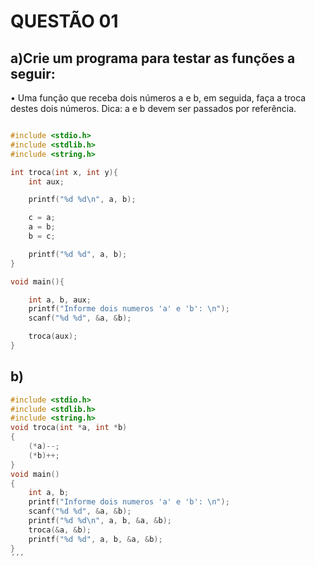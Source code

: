 # QUESTÃO 01
## a)Crie um programa para testar as funções a seguir:
• Uma função que receba dois números a e b, em seguida, faça a troca destes dois números. Dica:
a e b devem ser passados por referência.

```C

#include <stdio.h>
#include <stdlib.h>
#include <string.h>

int troca(int x, int y){
    int aux;

    printf("%d %d\n", a, b);

    c = a;
    a = b;
    b = c;

    printf("%d %d", a, b);
}

void main(){

    int a, b, aux;
    printf("Informe dois numeros 'a' e 'b': \n");
    scanf("%d %d", &a, &b);

    troca(aux);
}
```

## b)
```C
#include <stdio.h>
#include <stdlib.h>
#include <string.h>
void troca(int *a, int *b)
{
    (*a)--;
    (*b)++;
}
void main()
{
    int a, b;
    printf("Informe dois numeros 'a' e 'b': \n");
    scanf("%d %d", &a, &b);
    printf("%d %d\n", a, b, &a, &b);
    troca(&a, &b);
    printf("%d %d", a, b, &a, &b);
}
´´´

